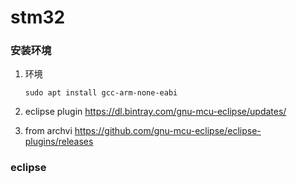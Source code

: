 stm32
=========================
### 安装环境

1. 环境
	
	```shell
	sudo apt install gcc-arm-none-eabi
	```
	
2. eclipse plugin
  https://dl.bintray.com/gnu-mcu-eclipse/updates/

3. from  archvi
  https://github.com/gnu-mcu-eclipse/eclipse-plugins/releases
### eclipse